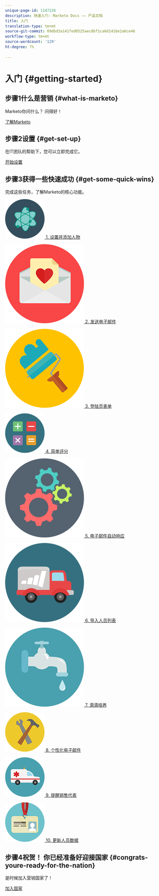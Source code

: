 ```yaml
---
unique-page-id: 1147226
description: 快速入门- Marketo Docs —— 产品文档
title: 入门
translation-type: tm+mt
source-git-commit: 09dbd3a141fed0525aec8bf1ca6d141be2a6ce46
workflow-type: tm+mt
source-wordcount: '129'
ht-degree: 7%

---
```



# 入门 {#getting-started}

## 步骤1什么是营销 {#what-is-marketo}

Marketo你问什么？ 问得好！

[了解Marketo](getting-started/what-is-marketo.md)

## 步骤2设置 {#get-set-up}

在IT团队的帮助下，您可以立即完成它。

[开始设置](getting-started/setup-steps.md)

## 步骤3获得一些快速成功 {#get-some-quick-wins}

完成这些任务，了解Marketo的核心功能。

[![](assets/education-science-12.png)  1. 设置并添加人物](https://docs.marketo.com/pages/viewpage.action?pageId=2359351)

[![](assets/valentine-day-10.png)  2. 发送电子邮件](getting-started/quick-wins/send-an-email.md)

[![](assets/graphic-design-tools-19.png)  3. 登陆页表单](getting-started/quick-wins/landing-page-with-a-form.md)

[![](assets/office-31.png)  4. 简单评分](getting-started/quick-wins/simple-scoring.md)

[![](assets/technology-08.png)  5. 电子邮件自动响应](getting-started/quick-wins/email-auto-response.md)

[![](assets/shopping-27.png)  6. 导入人员列表](getting-started/quick-wins/import-a-list-of-people.md)

[![](assets/ecology-14.png)  7. 滴滴培养](getting-started/quick-wins/drip-drip-nurture.md)

[![](assets/seo-44.png)  8. 个性化电子邮件](getting-started/quick-wins/personalize-an-email.md)

[![](assets/medical-16.png)  9. 提醒销售代表](getting-started/quick-wins/alert-the-sales-rep.md)

[![](assets/office-23.png)  10. 更新人员数据](getting-started/quick-wins/update-person-data.md)

## 步骤4祝贺！ 你已经准备好迎接国家  {#congrats-youre-ready-for-the-nation}

是时候加入营销国家了！

[加入国家](https://nation.marketo.com)
